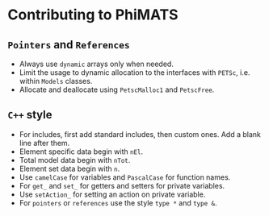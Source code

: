 # Contributing to PhiMATS

## `Pointers` and `References`

- Always use `dynamic` arrays only when needed.
- Limit the usage to dynamic allocation to the interfaces with `PETSc`, i.e. within `Models` classes.
- Allocate and deallocate using `PetscMalloc1` and `PetscFree`.

## `C++` style

- For includes, first add standard includes, then custom ones. Add a blank line after them.
- Element specific data begin with `nEl`.
- Total model data begin with `nTot`.
- Element set data begin with `n`.
- Use `camelCase` for variables and `PascalCase` for function names.
- For `get_` and `set_` for getters and setters for private variables.
- Use `setAction_` for setting an action on private variable.
- For `pointers` or `references` use the style `type *` and `type &`.
